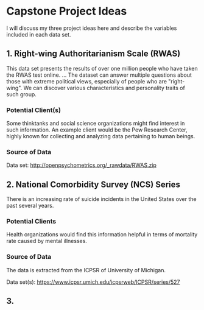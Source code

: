 # Capstone Project Ideas

I will discuss my three project ideas here and describe the variables included in each data set. 

## 1. Right-wing Authoritarianism Scale (RWAS)

This data set presents the results of over one million people who have taken the RWAS test online. 
...
The dataset can answer multiple questions about those with extreme political views, especially of people who are "right-wing". We can discover various characteristics and personality traits of such group. 

### Potential Client(s)

Some thinktanks and social science organizations might find interest in such information. An example client would be the Pew Research Center, highly known for collecting and analyzing data pertaining to human beings. 

### Source of Data

Data set: http://openpsychometrics.org/_rawdata/RWAS.zip

## 2. National Comorbidity Survey (NCS) Series

There is an increasing rate of suicide incidents in the United States over the past several years. 

### Potential Clients

Health organizations would find this information helpful in terms of mortality rate caused by mental illnesses. 

### Source of Data

The data is extracted from the ICPSR of University of Michigan.  

Data set(s): https://www.icpsr.umich.edu/icpsrweb/ICPSR/series/527

## 3. 
